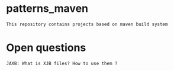 # patterns_maven

    This repository contains projects based on maven build system
    
# Open questions
     
    JAXB: What is XJB files? How to use them ?  